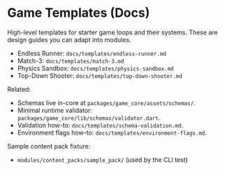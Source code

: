 # Game Templates (Docs)

High-level templates for starter game loops and their systems. These are design guides you can adapt into modules.

-    Endless Runner: `docs/templates/endless-runner.md`
-    Match-3: `docs/templates/match-3.md`
-    Physics Sandbox: `docs/templates/physics-sandbox.md`
-    Top-Down Shooter: `docs/templates/top-down-shooter.md`

Related:

-    Schemas live in-core at `packages/game_core/assets/schemas/`.
-    Minimal runtime validator: `packages/game_core/lib/schemas/validator.dart`.
-    Validation how-to: `docs/templates/schema-validation.md`.
-    Environment flags how-to: `docs/templates/environment-flags.md`.

Sample content pack fixture:

-    `modules/content_packs/sample_pack/` (used by the CLI test)
